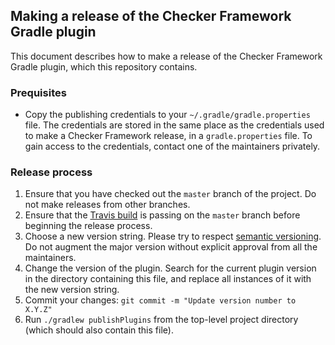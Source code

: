 ## Making a release of the Checker Framework Gradle plugin

This document describes how to make a release of the Checker Framework
Gradle plugin, which this repository contains.

### Prequisites

* Copy the publishing credentials to your `~/.gradle/gradle.properties` file.
The credentials are stored in the same place as the credentials used to make
a Checker Framework release, in a `gradle.properties` file.
To gain access to the credentials, contact one of the maintainers privately.

### Release process

1. Ensure that you have checked out the `master` branch of the project. Do
not make releases from other branches.
2. Ensure that the
[Travis build](https://travis-ci.com/kelloggm/checkerframework-gradle-plugin/branches)
is passing on the `master` branch before beginning the release process.
3. Choose a new version string. Please try to respect
[semantic versioning](https://semver.org/). Do not augment the major
version without explicit approval from all the maintainers.
4. Change the version of the plugin. Search for the current plugin version
in the directory containing this file, and replace all instances of it
with the new version string.
5. Commit your changes: `git commit -m "Update version number to X.Y.Z"`
6. Run `./gradlew publishPlugins` from the top-level project directory
(which should also contain this file).
